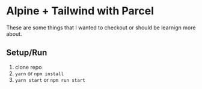 # Alpine + Tailwind with Parcel

These are some things that I wanted to checkout or should be learnign more about.

## Setup/Run

1. clone repo
2. `yarn` or `npm install`
3. `yarn start` or `npm run start`
